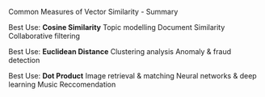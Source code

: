 Common Measures of Vector Similarity - Summary

Best Use:
**Cosine Similarity**
Topic modelling
Document Similarity
Collaborative filtering

Best Use:
**Euclidean Distance**
Clustering analysis
Anomaly & fraud detection

Best Use:
**Dot Product**
Image retrieval & matching
Neural networks & deep learning
Music Reccomendation
